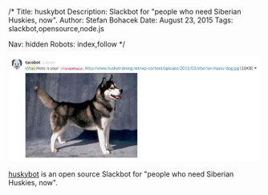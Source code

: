 /*
Title: huskybot
Description: Slackbot for "people who need Siberian Huskies, now".
Author: Stefan Bohacek
Date: August 23, 2015
Tags: slackbot,opensource,node.js

Nav: hidden
Robots: index,follow
*/

[![](/content/bots/slackbots/images/huskybot.png)](https://github.com/hlian/huskybot)

[huskybot](https://github.com/hlian/huskybot) is an open source Slackbot for "people who need Siberian Huskies, now".